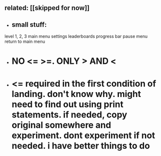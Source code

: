 
## related: [[skipped for now]]


- ## small stuff: 
level 1, 2, 3
main menu
settings
leaderboards
progress bar
pause menu
return to main menu


- # NO <= >=. ONLY > AND <


- # <= required in the first condition of landing. don't know why. might need to find out using print statements. if needed, copy original somewhere and experiment. dont experiment if not needed. i have better things to do

	
	